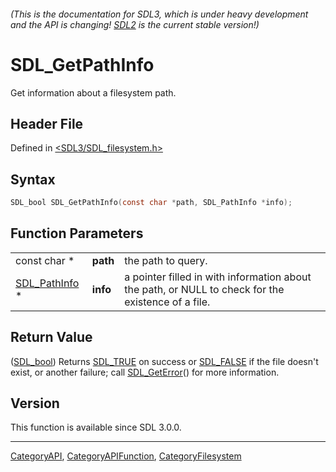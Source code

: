 ###### (This is the documentation for SDL3, which is under heavy development and the API is changing! [SDL2](https://wiki.libsdl.org/SDL2/) is the current stable version!)
# SDL_GetPathInfo

Get information about a filesystem path.

## Header File

Defined in [<SDL3/SDL_filesystem.h>](https://github.com/libsdl-org/SDL/blob/main/include/SDL3/SDL_filesystem.h)

## Syntax

```c
SDL_bool SDL_GetPathInfo(const char *path, SDL_PathInfo *info);
```

## Function Parameters

|                                |          |                                                                                                    |
| ------------------------------ | -------- | -------------------------------------------------------------------------------------------------- |
| const char *                   | **path** | the path to query.                                                                                 |
| [SDL_PathInfo](SDL_PathInfo) * | **info** | a pointer filled in with information about the path, or NULL to check for the existence of a file. |

## Return Value

([SDL_bool](SDL_bool)) Returns [SDL_TRUE](SDL_TRUE) on success or
[SDL_FALSE](SDL_FALSE) if the file doesn't exist, or another failure; call
[SDL_GetError](SDL_GetError)() for more information.

## Version

This function is available since SDL 3.0.0.

----
[CategoryAPI](CategoryAPI), [CategoryAPIFunction](CategoryAPIFunction), [CategoryFilesystem](CategoryFilesystem)

